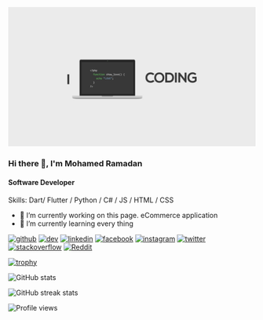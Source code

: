 ![Software Developer  ](https://raw.githubusercontent.com/MoRmdn/MoRmdn/main/wallpaperflare.com_wallpaper.jpg)
### Hi there 👋, I'm Mohamed Ramadan
#### Software Developer  

Skills: Dart/ Flutter / Python / C# / JS / HTML / CSS

- 🔭 I’m currently working on this page. eCommerce application 
- 🌱 I’m currently learning every thing 


[<img src='https://cdn.jsdelivr.net/npm/simple-icons@3.0.1/icons/github.svg' alt='github' height='40'>](https://github.com/MoRmdn)  [<img src='https://cdn.jsdelivr.net/npm/simple-icons@3.0.1/icons/dev-dot-to.svg' alt='dev' height='40'>](https://dev.to/MoRmdn)  [<img src='https://cdn.jsdelivr.net/npm/simple-icons@3.0.1/icons/linkedin.svg' alt='linkedin' height='40'>](https://www.linkedin.com/in/MoRmdn/)  [<img src='https://cdn.jsdelivr.net/npm/simple-icons@3.0.1/icons/facebook.svg' alt='facebook' height='40'>](https://www.facebook.com/MoRmdn)  [<img src='https://cdn.jsdelivr.net/npm/simple-icons@3.0.1/icons/instagram.svg' alt='instagram' height='40'>](https://www.instagram.com/mordmn/)  [<img src='https://cdn.jsdelivr.net/npm/simple-icons@3.0.1/icons/twitter.svg' alt='twitter' height='40'>](https://twitter.com/MoRmdn)  [<img src='https://cdn.jsdelivr.net/npm/simple-icons@3.0.1/icons/stackoverflow.svg' alt='stackoverflow' height='40'>](https://stackoverflow.com/users/mormdn)  [<img src='https://cdn.jsdelivr.net/npm/simple-icons@3.0.1/icons/reddit.svg' alt='Reddit' height='40'>](https://www.reddit.com/user/mormdn)  

[![trophy](https://github-profile-trophy.vercel.app/?username=MoRmdn)](https://github.com/ryo-ma/github-profile-trophy)

![GitHub stats](https://github-readme-stats.vercel.app/api?username=MoRmdn&show_icons=true&count_private=true)  

<!-- ![GitHub Activity Graph](https://activity-graph.herokuapp.com/graph?username=MoRmdn)   -->

![GitHub streak stats](https://github-readme-streak-stats.herokuapp.com/?user=MoRmdn)  

![Profile views](https://gpvc.arturio.dev/MoRmdn)  
